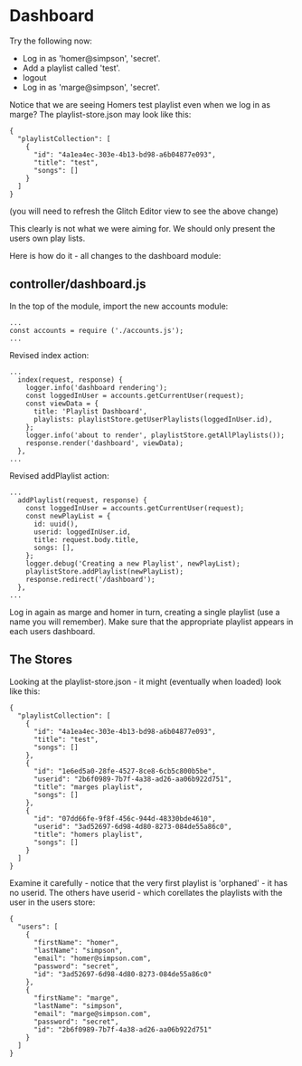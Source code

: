 # Dashboard

Try the following now:

- Log in as 'homer@simpson', 'secret'. 
- Add a playlist called 'test'.
- logout
- Log in as 'marge@simpson', 'secret'. 

Notice that we are seeing Homers test playlist even when we log in as marge? The playlist-store.json may look like this:

~~~
{
  "playlistCollection": [
    {
      "id": "4a1ea4ec-303e-4b13-bd98-a6b04877e093",
      "title": "test",
      "songs": []
    }
  ]
}
~~~

(you will need to refresh the Glitch Editor view to see the above change)

This clearly is not what we were aiming for. We should only present the users own play lists.

Here is how do it - all changes to the dashboard module:

## controller/dashboard.js

In the top of the module, import the new accounts module:

~~~
...
const accounts = require ('./accounts.js');
...
~~~

Revised index action:

~~~
...
  index(request, response) {
    logger.info('dashboard rendering');
    const loggedInUser = accounts.getCurrentUser(request);
    const viewData = {
      title: 'Playlist Dashboard',
      playlists: playlistStore.getUserPlaylists(loggedInUser.id),
    };
    logger.info('about to render', playlistStore.getAllPlaylists());
    response.render('dashboard', viewData);
  },
...
~~~

Revised addPlaylist action:

~~~
...
  addPlaylist(request, response) {
    const loggedInUser = accounts.getCurrentUser(request);
    const newPlayList = {
      id: uuid(),
      userid: loggedInUser.id,
      title: request.body.title,
      songs: [],
    };
    logger.debug('Creating a new Playlist', newPlayList);
    playlistStore.addPlaylist(newPlayList);
    response.redirect('/dashboard');
  },
...
~~~

Log in again as marge and homer in turn, creating a single playlist (use a name you will remember). Make sure that the appropriate playlist appears in each users dashboard.


## The Stores

Looking at the playlist-store.json - it might (eventually when loaded) look like this:

~~~
{
  "playlistCollection": [
    {
      "id": "4a1ea4ec-303e-4b13-bd98-a6b04877e093",
      "title": "test",
      "songs": []
    },
    {
      "id": "1e6ed5a0-28fe-4527-8ce8-6cb5c800b5be",
      "userid": "2b6f0989-7b7f-4a38-ad26-aa06b922d751",
      "title": "marges playlist",
      "songs": []
    },
    {
      "id": "07dd66fe-9f8f-456c-944d-48330bde4610",
      "userid": "3ad52697-6d98-4d80-8273-084de55a86c0",
      "title": "homers playlist",
      "songs": []
    }
  ]
}
~~~

Examine it carefully - notice that the very first playlist is 'orphaned' - it has no userid. The others have userid - which corellates the playlists with the user in the users store:

~~~
{
  "users": [
    {
      "firstName": "homer",
      "lastName": "simpson",
      "email": "homer@simpson.com",
      "password": "secret",
      "id": "3ad52697-6d98-4d80-8273-084de55a86c0"
    },
    {
      "firstName": "marge",
      "lastName": "simpson",
      "email": "marge@simpson.com",
      "password": "secret",
      "id": "2b6f0989-7b7f-4a38-ad26-aa06b922d751"
    }
  ]
}
~~~

